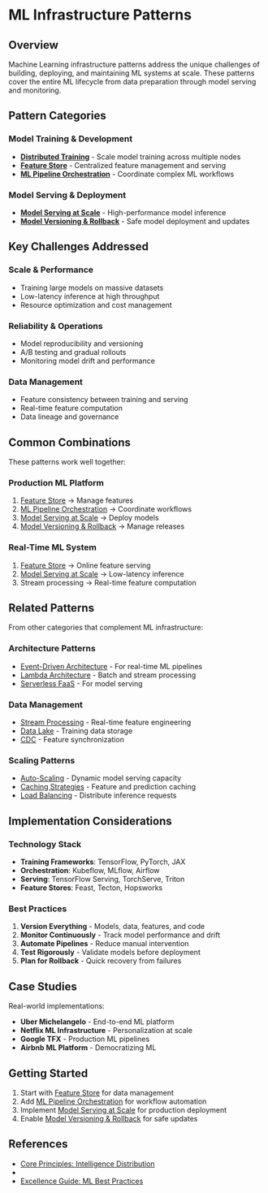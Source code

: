 # ML Infrastructure Patterns

## Overview

Machine Learning infrastructure patterns address the unique challenges of building, deploying, and maintaining ML systems at scale. These patterns cover the entire ML lifecycle from data preparation through model serving and monitoring.

## Pattern Categories

### Model Training & Development
- **[Distributed Training](distributed-training.md)** - Scale model training across multiple nodes
- **[Feature Store](feature-store.md)** - Centralized feature management and serving
- **[ML Pipeline Orchestration](ml-pipeline-orchestration.md)** - Coordinate complex ML workflows

### Model Serving & Deployment  
- **[Model Serving at Scale](model-serving-scale.md)** - High-performance model inference
- **[Model Versioning & Rollback](model-versioning-rollback.md)** - Safe model deployment and updates

## Key Challenges Addressed

### Scale & Performance
- Training large models on massive datasets
- Low-latency inference at high throughput
- Resource optimization and cost management

### Reliability & Operations
- Model reproducibility and versioning
- A/B testing and gradual rollouts
- Monitoring model drift and performance

### Data Management
- Feature consistency between training and serving
- Real-time feature computation
- Data lineage and governance

## Common Combinations

These patterns work well together:

### Production ML Platform
1. [Feature Store](feature-store.md) → Manage features
2. [ML Pipeline Orchestration](ml-pipeline-orchestration.md) → Coordinate workflows  
3. [Model Serving at Scale](model-serving-scale.md) → Deploy models
4. [Model Versioning & Rollback](model-versioning-rollback.md) → Manage releases

### Real-Time ML System
1. [Feature Store](feature-store.md) → Online feature serving
2. [Model Serving at Scale](model-serving-scale.md) → Low-latency inference
3. Stream processing → Real-time feature computation

## Related Patterns

From other categories that complement ML infrastructure:

### Architecture Patterns
- [Event-Driven Architecture](../architecture/event-driven.md) - For real-time ML pipelines
- [Lambda Architecture](../architecture/lambda-architecture.md) - Batch and stream processing
- [Serverless FaaS](../architecture/serverless-faas.md) - For model serving

### Data Management
- [Stream Processing](../data-management/stream-processing.md) - Real-time feature engineering
- [Data Lake](../data-management/data-lake.md) - Training data storage
- [CDC](../data-management/cdc.md) - Feature synchronization

### Scaling Patterns
- [Auto-Scaling](../scaling/auto-scaling.md) - Dynamic model serving capacity
- [Caching Strategies](../scaling/caching-strategies.md) - Feature and prediction caching
- [Load Balancing](../scaling/load-balancing.md) - Distribute inference requests

## Implementation Considerations

### Technology Stack
- **Training Frameworks**: TensorFlow, PyTorch, JAX
- **Orchestration**: Kubeflow, MLflow, Airflow
- **Serving**: TensorFlow Serving, TorchServe, Triton
- **Feature Stores**: Feast, Tecton, Hopsworks

### Best Practices
1. **Version Everything** - Models, data, features, and code
2. **Monitor Continuously** - Track model performance and drift
3. **Automate Pipelines** - Reduce manual intervention
4. **Test Rigorously** - Validate models before deployment
5. **Plan for Rollback** - Quick recovery from failures

## Case Studies

Real-world implementations:

- **Uber Michelangelo** - End-to-end ML platform
- **Netflix ML Infrastructure** - Personalization at scale
- **Google TFX** - Production ML pipelines
- **Airbnb ML Platform** - Democratizing ML

## Getting Started

1. Start with [Feature Store](feature-store.md) for data management
2. Add [ML Pipeline Orchestration](ml-pipeline-orchestration.md) for workflow automation
3. Implement [Model Serving at Scale](model-serving-scale.md) for production deployment
4. Enable [Model Versioning & Rollback](model-versioning-rollback.md) for safe updates

## References

- [Core Principles: Intelligence Distribution](../../core-principles/pillars/intelligence-distribution.md)
- <!-- TODO: Add Architect's Handbook: ML Case Studies from Architects Handbook -->
- [Excellence Guide: ML Best Practices](../../excellence/implementation-guides.md)